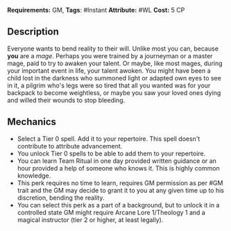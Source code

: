 **Requirements:** GM, **Tags**: #Instant 
**Attribute:** #WL  **Cost:** 5 CP  
## Description
Everyone wants to bend reality to their will. Unlike most you can, because **you** are a *mage*. 
Perhaps you were trained by a journeyman or a master mage, paid to try to awaken your talent. Or maybe, like most mages, during your important event in life, your talent awoken. 
You might have been a child lost in the darkness who summoned light or adapted own eyes to see in it, a pilgrim who's legs were so tired that all you wanted was for your backpack to become weightless, or maybe you saw your loved ones dying and willed their wounds to stop bleeding. 

## Mechanics
* Select a Tier 0 spell. Add it to your repertoire. This spell doesn't contribute to attribute advancement.
* You unlock Tier 0 spells to be able to add them to your repertoire.
* You can learn Team Ritual in one day provided written guidance or an hour provided a help of someone who knows it. This is highly common knowledge.
* This perk requires no time to learn, requires GM permission as per #GM trait and the GM may decide to grant it to you at any given time up to his discretion, bending the reality.
* You can select this perk as a part of a background, but to unlock it in a controlled state GM might require Arcane Lore 1/Theology 1 and a magical instructor (tier 2 or higher, at least legally).
